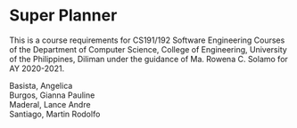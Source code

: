# Super Planner

This is a course requirements for CS191/192 Software Engineering Courses of the Department of Computer Science, College of Engineering, University of the Philippines, Diliman under the guidance of Ma. Rowena C. Solamo for AY 2020-2021.

Basista, Angelica\
Burgos, Gianna Pauline\
Maderal, Lance Andre\
Santiago, Martin Rodolfo
